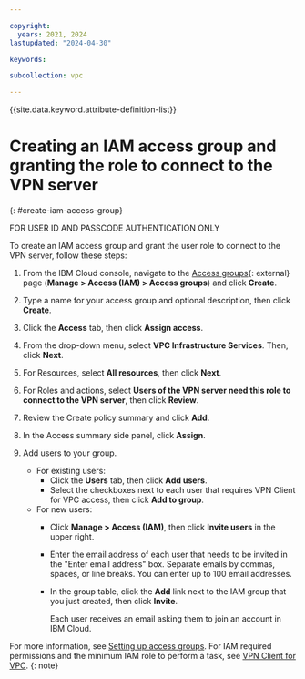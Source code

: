 ```yaml
---

copyright:
  years: 2021, 2024
lastupdated: "2024-04-30"

keywords:

subcollection: vpc

---
```


{{site.data.keyword.attribute-definition-list}}

# Creating an IAM access group and granting the role to connect to the VPN server
{: #create-iam-access-group}

FOR USER ID AND PASSCODE AUTHENTICATION ONLY

To create an IAM access group and grant the user role to connect to the VPN server, follow these steps:

1. From the IBM Cloud console, navigate to the [Access groups](https://cloud.ibm.com/iam/groups){: external} page (**Manage > Access (IAM) > Access groups**) and click **Create**.
1. Type a name for your access group and optional description, then click **Create**.
1. Click the **Access** tab, then click **Assign access**.
1. From the drop-down menu, select **VPC Infrastructure Services**. Then, click **Next**.
1. For Resources, select **All resources**, then click **Next**.
1. For Roles and actions, select **Users of the VPN server need this role to connect to the VPN server**, then click **Review**.
1. Review the Create policy summary and click **Add**.
1. In the Access summary side panel, click **Assign**.
3. Add users to your group.

   * For existing users:
      * Click the **Users** tab, then click **Add users**.
      * Select the checkboxes next to each user that requires VPN Client for VPC access, then click **Add to group**.
   * For new users:
      * Click **Manage > Access (IAM)**, then click **Invite users** in the upper right.
      * Enter the email address of each user that needs to be invited in the "Enter email address" box. Separate emails by commas, spaces, or line breaks. You can enter up to 100 email addresses.
      * In the group table, click the **Add** link next to the IAM group that you just created, then click **Invite**.

        Each user receives an email asking them to join an account in IBM Cloud.

For more information, see [Setting up access groups](/docs/account?topic=account-groups). For IAM required permissions and the minimum IAM role to perform a task, see [VPN Client for VPC](/docs/account?topic=account-iam-service-roles-actions#is.vpn-server-roles).
{: note}
